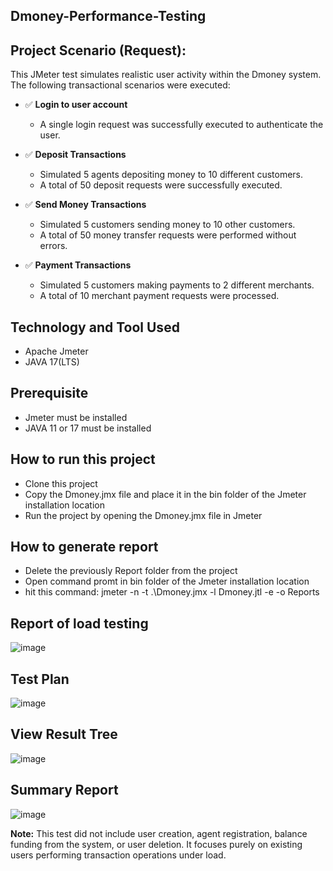 ## Dmoney-Performance-Testing

## Project Scenario (Request):

This JMeter test simulates realistic user activity within the Dmoney system. The following transactional scenarios were executed:

- ✅ **Login to user account**  
  - A single login request was successfully executed to authenticate the user.

- ✅ **Deposit Transactions**  
  - Simulated 5 agents depositing money to 10 different customers.  
  - A total of 50 deposit requests were successfully executed.

- ✅ **Send Money Transactions**  
  - Simulated 5 customers sending money to 10 other customers.  
  - A total of 50 money transfer requests were performed without errors.

- ✅ **Payment Transactions**  
  - Simulated 5 customers making payments to 2 different merchants.  
  - A total of 10 merchant payment requests were processed.

## Technology and Tool Used
  - Apache Jmeter
  - JAVA 17(LTS)
 
## Prerequisite
  - Jmeter must be installed
  - JAVA 11 or 17 must be installed
  
## How to run this project
  - Clone this project
  - Copy the Dmoney.jmx file and place it in the bin folder of the Jmeter installation location
  - Run the project by opening the Dmoney.jmx file in Jmeter
  
## How to generate report
  - Delete the previously Report folder from the project 
  - Open command promt in bin folder of the Jmeter installation location
  - hit this command: jmeter -n -t .\Dmoney.jmx -l Dmoney.jtl -e -o Reports
   
## Report of load testing
![image](https://github.com/user-attachments/assets/fffa9d5f-1c7d-4388-a021-7850efd712ae)

## Test Plan
![image](https://github.com/user-attachments/assets/59a126c8-a688-441d-907a-9b89841f4c30)

## View Result Tree
![image](https://github.com/user-attachments/assets/f70a35ce-85f9-4336-a62b-de47d888fe9c)

## Summary Report
![image](https://github.com/user-attachments/assets/f3138b2d-e3c2-4cf0-8157-e9bf233b9e84)

**Note:** This test did not include user creation, agent registration, balance funding from the system, or user deletion. It focuses purely on existing users performing transaction operations under load.
